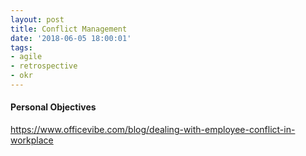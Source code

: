 ```yaml
---
layout: post
title: Conflict Management
date: '2018-06-05 18:00:01'
tags:
- agile
- retrospective
- okr
---
```



#### Personal Objectives ####

https://www.officevibe.com/blog/dealing-with-employee-conflict-in-workplace

